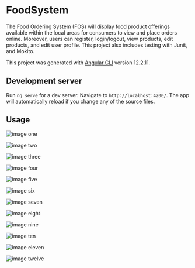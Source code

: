 # FoodSystem

The Food Ordering System (FOS) will display food product offerings available within the local areas for consumers to view and place orders
online. Moreover, users can register, login/logout, view products, edit products, and edit user profile. This project also includes testing with Junit, and Mokito. 


This project was generated with [Angular CLI](https://github.com/angular/angular-cli) version 12.2.11.

## Development server

Run `ng serve` for a dev server. Navigate to `http://localhost:4200/`. The app will automatically reload if you change any of the source files.

## Usage

![image one](https://github.com/AustinWayneSanders/Project2FrontEnd/blob/main/Project2_Demo_Images/project2_demo_image1.PNG) 

![image two](https://github.com/AustinWayneSanders/Project2FrontEnd/blob/main/Project2_Demo_Images/project2_demo_image2.PNG)

![image three](https://github.com/AustinWayneSanders/Project2FrontEnd/blob/main/Project2_Demo_Images/project2_demo_image3.PNG)

![image four](https://github.com/AustinWayneSanders/Project2FrontEnd/blob/main/Project2_Demo_Images/project2_demo_image4.PNG)

![image five](https://github.com/AustinWayneSanders/Project2FrontEnd/blob/main/Project2_Demo_Images/project2_demo_image5.PNG)

![image six](https://github.com/AustinWayneSanders/Project2FrontEnd/blob/main/Project2_Demo_Images/project2_demo_image6.PNG)

![image seven](https://github.com/AustinWayneSanders/Project2FrontEnd/blob/main/Project2_Demo_Images/project2_demo_image7.PNG)

![image eight](https://github.com/AustinWayneSanders/Project2FrontEnd/blob/main/Project2_Demo_Images/project2_demo_image8.PNG)

![image nine](https://github.com/AustinWayneSanders/Project2FrontEnd/blob/main/Project2_Demo_Images/project2_demo_image9.PNG)

![image ten](https://github.com/AustinWayneSanders/Project2FrontEnd/blob/main/Project2_Demo_Images/project2_demo_image10.PNG)

![image eleven](https://github.com/AustinWayneSanders/Project2FrontEnd/blob/main/Project2_Demo_Images/project2_demo_image11.PNG)

![image twelve](https://github.com/AustinWayneSanders/Project2FrontEnd/blob/main/Project2_Demo_Images/project2_demo_image12.PNG)

